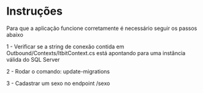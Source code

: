 # Instruções

Para que a aplicação funcione corretamente é necessário seguir os passos abaixo

1 - Verificar se a string de conexão contida em  Outbound/Contexts/ItbitContext.cs está apontando para uma instância válida do SQL Server

2 - Rodar o comando: update-migrations

3 - Cadastrar um sexo no endpoint /sexo
